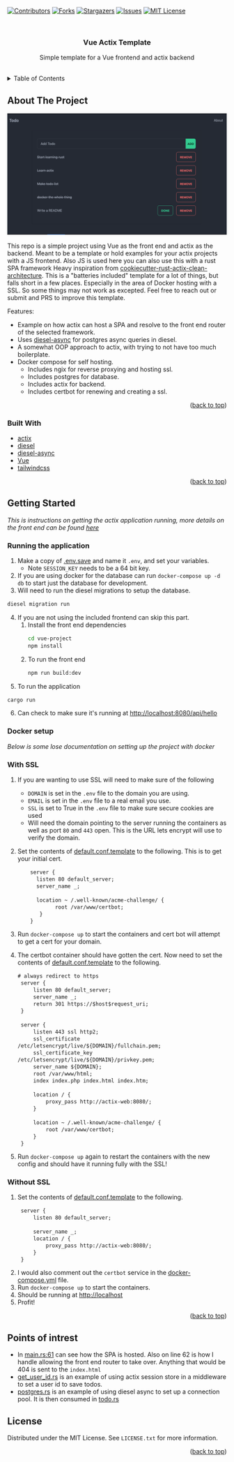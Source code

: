 <!-- Improved compatibility of back to top link: See: https://github.com/fatfingers23/vue_actix_template/pull/73 -->
<a name="readme-top"></a>
<!--
*** Thanks for checking out the Best-README-Template. If you have a suggestion
*** that would make this better, please fork the repo and create a pull request
*** or simply open an issue with the tag "enhancement".
*** Don't forget to give the project a star!
*** Thanks again! Now go create something AMAZING! :D
-->



<!-- PROJECT SHIELDS -->
<!--
*** I'm using markdown "reference style" links for readability.
*** Reference links are enclosed in brackets [ ] instead of parentheses ( ).
*** See the bottom of this document for the declaration of the reference variables
*** for contributors-url, forks-url, etc. This is an optional, concise syntax you may use.
*** https://www.markdownguide.org/basic-syntax/#reference-style-links
-->
[![Contributors][contributors-shield]][contributors-url]
[![Forks][forks-shield]][forks-url]
[![Stargazers][stars-shield]][stars-url]
[![Issues][issues-shield]][issues-url]
[![MIT License][license-shield]][license-url]



<!-- PROJECT LOGO -->
<br />
<div align="center">

[//]: # (  <a href="https://github.com/fatfingers23/vue_actix_template">)

[//]: # (    <img src="images/logo.png" alt="Logo" width="80" height="80">)

[//]: # (  </a>)

<h3 align="center">Vue Actix Template</h3>

  <p align="center">
    Simple template for a Vue frontend and actix backend
    <br />
    <br />
</div>



<!-- TABLE OF CONTENTS -->
<details>
  <summary>Table of Contents</summary>
  <ol>
    <li>
      <a href="#about-the-project">About The Project</a>
      <ul>
        <li><a href="#built-with">Built With</a></li>
      </ul>
    </li>
    <li>
      <a href="#getting-started">Getting Started</a>
      <ul>
        <li><a href="#docker-setup">Docker setup</a></li>
      </ul>
    </li>
    <li><a href="#license">Points of intrest</a></li>
    <li><a href="#license">License</a></li>
  </ol>
</details>



<!-- ABOUT THE PROJECT -->

## About The Project

![Product Name Screen Shot](images/todo_pic.png)

This repo is a simple project using Vue as the front end and actix as the backend. Meant to be a template or hold
examples for
your actix projects with a JS frontend. Also JS is used here you can also use this with a rust SPA framework Heavy
inspiration
from [cookiecutter-rust-actix-clean-architecture](https://github.com/microsoft/cookiecutter-rust-actix-clean-architecture).
This is a "batteries included" template for a lot of things, but falls short in a few places. Especially in the area of
Docker hosting with a SSL. So some things may not work as excepted. Feel free to reach out or submit and PRS
to improve this template.

Features:

* Example on how actix can host a SPA and resolve to the front end router of the selected framework.
* Uses [diesel-async](https://crates.io/crates/diesel-async) for postgres async queries in diesel.
* A somewhat OOP approach to actix, with trying to not have too much boilerplate.
* Docker compose for self hosting.
    * Includes ngix for reverse proxying and hosting ssl.
    * Includes postgres for database.
    * Includes actix for backend.
    * Includes certbot for renewing and creating a ssl.

<p align="right">(<a href="#readme-top">back to top</a>)</p>

### Built With

* [actix](https://actix.rs/)
* [diesel](https://diesel.rs/)
* [diesel-async](https://crates.io/crates/diesel-async)
* [Vue](https://vuejs.org/)
* [tailwindcss](https://tailwindcss.com/)

<p align="right">(<a href="#readme-top">back to top</a>)</p>



<!-- GETTING STARTED -->

## Getting Started

_This is instructions on getting the actix application running, more details on the front end can be
found [here](vue-project/README.md)_

### Running the application

1. Make a copy of [.env.save](.env.save) and name it `.env`, and set your variables.
    * Note `SESSION_KEY` needs to be a 64 bit key.
2. If you are using docker for the database can run `docker-compose up -d db` to start just the database for
   development.
3. Will need to run the diesel migrations to setup the database.

```sh
diesel migration run
```

4. If you are not using the included frontend can skip this part.
    1. Install the front end dependencies
       ```sh
       cd vue-project
       npm install
       ```
    2. To run the front end
       ```sh
       npm run build:dev
       ```
5. To run the application

  ```sh
  cargo run
  ```

6. Can check to make sure it's running at [http://localhost:8080/api/hello](http://localhost:8080/api/hello)

### Docker setup

_Below is some lose documentation on setting up the project with docker_

### With SSL

1. If you are wanting to use SSL will need to make sure of the following
    * `DOMAIN` is set in the `.env` file to the domain you are using.
    * `EMAIL` is set in the `.env` file to a real email you use.
    * `SSL` is set to True in the `.env` file to make sure secure cookies are used
    * Will need the domain pointing to the server running the containers as well as port `80` and `443` open. This is
      the URL lets encrypt will use to verify the domain.
2. Set the contents of [default.conf.template](./nginx/default.conf.template) to the following. This is to get your initial cert.

    ``` nginx configuration
        server {
          listen 80 default_server;
          server_name _;
          
          location ~ /.well-known/acme-challenge/ {
                root /var/www/certbot;
           }
        }
    ```
3. Run `docker-compose up` to start the containers and cert bot will attempt to get a cert for your domain.
4. The certbot container should have gotten the cert. Now need to set the contents of [default.conf.template](./nginx/default.conf.template) to the following.
   ``` nginx configuration
   # always redirect to https
    server {
        listen 80 default_server;
        server_name _;
        return 301 https://$host$request_uri;
    }

    server {
        listen 443 ssl http2;
        ssl_certificate     /etc/letsencrypt/live/${DOMAIN}/fullchain.pem;
        ssl_certificate_key /etc/letsencrypt/live/${DOMAIN}/privkey.pem;
        server_name ${DOMAIN};
        root /var/www/html;
        index index.php index.html index.htm;

        location / {
            proxy_pass http://actix-web:8080/;
        }

        location ~ /.well-known/acme-challenge/ {
            root /var/www/certbot;
        }
    }

    ``` 
5. Run `docker-compose up` again to restart the containers with the new config and should have it running fully with the SSL!

### Without SSL
1. Set the contents of [default.conf.template](./nginx/default.conf.template) to the following.
   ``` nginx configuration
    server {
        listen 80 default_server;

        server_name _;
        location / {
            proxy_pass http://actix-web:8080/;
        }
    }
   ```
2. I would also comment out the `certbot` service in the [docker-compose.yml](./docker-compose.yml) file.
3. Run `docker-compose up` to start the containers.
4. Should be running at [http://localhost](http://localhost)
5. Profit!
<p align="right">(<a href="#readme-top">back to top</a>)</p>


## Points of intrest
 * In [main.rs:61](./src/main.rs) can see how the SPA is hosted. Also on line 62 is how I handle allowing the front end router to take over. Anything that would be 404 is sent to the `index.html`
 * [get_user_id.rs](./src/middleware/get_user_id.rs) is an example of using actix session store in a middleware to set a user id to save todos.
 * [postgres.rs](./src/data_access/databases/postgresql.rs) is an example of using diesel async to set up a connection pool. It is then consumed in [todo.rs](./src/data_access/repositories/todo.rs) 

<!-- LICENSE -->
## License

Distributed under the MIT License. See `LICENSE.txt` for more information.

<p align="right">(<a href="#readme-top">back to top</a>)</p>



<!-- MARKDOWN LINKS & IMAGES -->
<!-- https://www.markdownguide.org/basic-syntax/#reference-style-links -->
[contributors-shield]: https://img.shields.io/github/contributors/fatfingers23/vue_actix_template.svg?style=for-the-badge
[contributors-url]: https://github.com/fatfingers23/vue_actix_template/graphs/contributors
[forks-shield]: https://img.shields.io/github/forks/fatfingers23/vue_actix_template.svg?style=for-the-badge
[forks-url]: https://github.com/fatfingers23/vue_actix_template/network/members
[stars-shield]: https://img.shields.io/github/stars/fatfingers23/vue_actix_template.svg?style=for-the-badge
[stars-url]: https://github.com/fatfingers23/vue_actix_template/stargazers
[issues-shield]: https://img.shields.io/github/issues/fatfingers23/vue_actix_template.svg?style=for-the-badge
[issues-url]: https://github.com/fatfingers23/vue_actix_template/issues
[license-shield]: https://img.shields.io/github/license/fatfingers23/vue_actix_template.svg?style=for-the-badge
[license-url]: https://github.com/fatfingers23/vue_actix_template/blob/master/LICENSE.txt
[linkedin-shield]: https://img.shields.io/badge/-LinkedIn-black.svg?style=for-the-badge&logo=linkedin&colorB=555
[linkedin-url]: https://linkedin.com/in/othneildrew
[product-screenshot]: images/screenshot.png
[Next.js]: https://img.shields.io/badge/next.js-000000?style=for-the-badge&logo=nextdotjs&logoColor=white
[Next-url]: https://nextjs.org/
[React.js]: https://img.shields.io/badge/React-20232A?style=for-the-badge&logo=react&logoColor=61DAFB
[React-url]: https://reactjs.org/
[Vue.js]: https://img.shields.io/badge/Vue.js-35495E?style=for-the-badge&logo=vuedotjs&logoColor=4FC08D
[Vue-url]: https://vuejs.org/
[Angular.io]: https://img.shields.io/badge/Angular-DD0031?style=for-the-badge&logo=angular&logoColor=white
[Angular-url]: https://angular.io/
[Svelte.dev]: https://img.shields.io/badge/Svelte-4A4A55?style=for-the-badge&logo=svelte&logoColor=FF3E00
[Svelte-url]: https://svelte.dev/
[Laravel.com]: https://img.shields.io/badge/Laravel-FF2D20?style=for-the-badge&logo=laravel&logoColor=white
[Laravel-url]: https://laravel.com
[Bootstrap.com]: https://img.shields.io/badge/Bootstrap-563D7C?style=for-the-badge&logo=bootstrap&logoColor=white
[Bootstrap-url]: https://getbootstrap.com
[JQuery.com]: https://img.shields.io/badge/jQuery-0769AD?style=for-the-badge&logo=jquery&logoColor=white
[JQuery-url]: https://jquery.com 